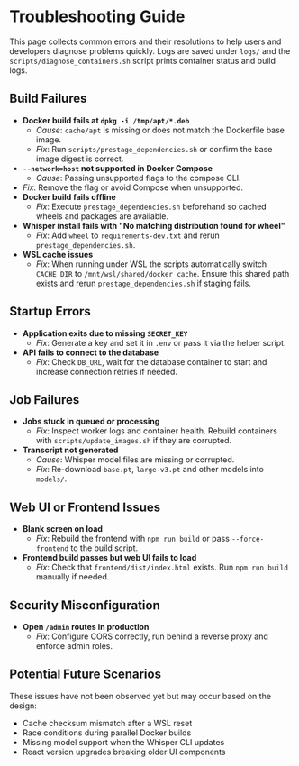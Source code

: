 # Troubleshooting Guide

This page collects common errors and their resolutions to help users and
developers diagnose problems quickly. Logs are saved under `logs/` and the
`scripts/diagnose_containers.sh` script prints container status and build logs.

## Build Failures

- **Docker build fails at `dpkg -i /tmp/apt/*.deb`**
  - *Cause*: `cache/apt` is missing or does not match the Dockerfile base image.
  - *Fix*: Run `scripts/prestage_dependencies.sh` or confirm the base image
    digest is correct.
- **`--network=host` not supported in Docker Compose**
  - *Cause*: Passing unsupported flags to the compose CLI.
- *Fix*: Remove the flag or avoid Compose when unsupported.
- **Docker build fails offline**
  - *Fix*: Execute `prestage_dependencies.sh` beforehand so cached wheels and
    packages are available.
- **Whisper install fails with "No matching distribution found for wheel"**
  - *Fix*: Add `wheel` to `requirements-dev.txt` and rerun `prestage_dependencies.sh`.
- **WSL cache issues**
  - *Fix*: When running under WSL the scripts automatically switch `CACHE_DIR`
    to `/mnt/wsl/shared/docker_cache`. Ensure this shared path exists and
    rerun `prestage_dependencies.sh` if staging fails.<!-- # Codex: warns user when WSL override triggers -->

## Startup Errors

- **Application exits due to missing `SECRET_KEY`**
  - *Fix*: Generate a key and set it in `.env` or pass it via the helper script.
- **API fails to connect to the database**
  - *Fix*: Check `DB_URL`, wait for the database container to start and
    increase connection retries if needed.

## Job Failures

- **Jobs stuck in queued or processing**
  - *Fix*: Inspect worker logs and container health. Rebuild containers with
    `scripts/update_images.sh` if they are corrupted.
- **Transcript not generated**
  - *Cause*: Whisper model files are missing or corrupted.
  - *Fix*: Re-download `base.pt`, `large-v3.pt` and other models into `models/`.

## Web UI or Frontend Issues

- **Blank screen on load**
  - *Fix*: Rebuild the frontend with `npm run build` or pass `--force-frontend`
    to the build script.
- **Frontend build passes but web UI fails to load**
  - *Fix*: Check that `frontend/dist/index.html` exists. Run `npm run build` manually if needed.

## Security Misconfiguration

- **Open `/admin` routes in production**
  - *Fix*: Configure CORS correctly, run behind a reverse proxy and enforce
    admin roles.

## Potential Future Scenarios

These issues have not been observed yet but may occur based on the design:

- Cache checksum mismatch after a WSL reset
- Race conditions during parallel Docker builds
- Missing model support when the Whisper CLI updates
- React version upgrades breaking older UI components

